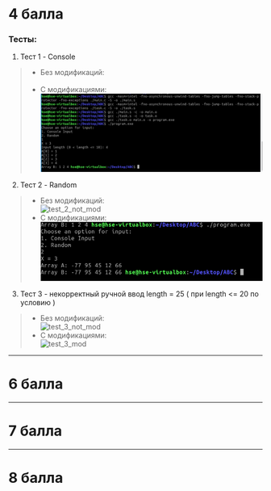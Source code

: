 # 4 балла

### Тесты:
1. Тест 1 - Console <br/>
 > * Без модификаций: <br/>
 > <img width="500" alt=""> <br/>
 > * С модификациями: <br/>
 > <img width="500" alt="test_1_not_mod" src="https://github.com/AlexanderExp/Arc_Of_Comp_Sys_1/blob/main/Tests/Assembler_mod_test_Console.png"> <br/>
 
2. Тест 2 - Random <br/>
 > * Без модификаций: <br/>
 > <img width="500" alt="test_2_not_mod" src=""> <br/>
 > * С модификациями: <br/>
 > <img width="500" alt="test_2_mod" src="https://github.com/AlexanderExp/Arc_Of_Comp_Sys_1/blob/main/Tests/Assembler_mod_test_Random.png"> <br/>

3. Тест 3 - некорректный ручной ввод length = 25 ( при length <= 20 по условию ) <br/>
 > * Без модификаций: <br/>
 > <img width="400" alt="test_3_not_mod" src=""> <br/>
 > * С модификациями: <br/>
 > <img width="400" alt="test_3_mod" src=""> <br/>

----

# 6 балла


----

# 7 балла


----

# 8 балла

